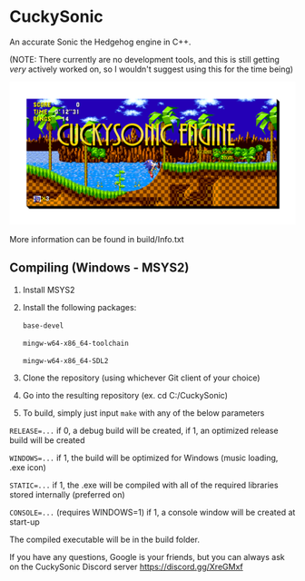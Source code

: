 # CuckySonic
An accurate Sonic the Hedgehog engine in C++.

(NOTE: There currently are no development tools, and this is still getting *very* actively worked on, so I wouldn't suggest using this for the time being)

![Thumbnail](enginethumbnail.png)

More information can be found in build/Info.txt

## Compiling (Windows - MSYS2)
1. Install MSYS2

2. Install the following packages:

	`base-devel`

	`mingw-w64-x86_64-toolchain`

	`mingw-w64-x86_64-SDL2`



3. Clone the repository (using whichever Git client of your choice)

4. Go into the resulting repository (ex. cd C:/CuckySonic)

5. To build, simply just input `make` with any of the below parameters

`RELEASE=...` if 0, a debug build will be created, if 1, an optimized release build will be created

`WINDOWS=...` if 1, the build will be optimized for Windows (music loading, .exe icon)

`STATIC=...` if 1, the .exe will be compiled with all of the required libraries stored internally (preferred on)

`CONSOLE=...` (requires WINDOWS=1) if 1, a console window will be created at start-up



The compiled executable will be in the build folder.



If you have any questions, Google is your friends, but you can always ask on the CuckySonic Discord server
https://discord.gg/XreGMxf
